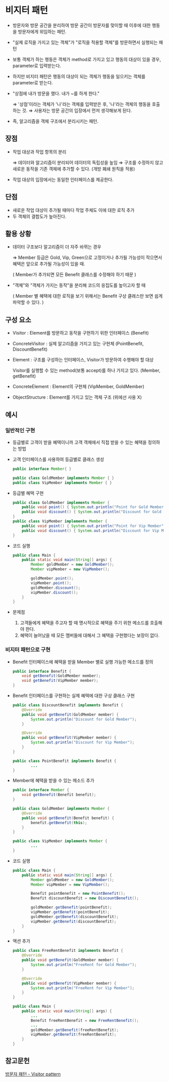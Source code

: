 # 비지터 패턴

- 방문자와 방문 공간을 분리하여
방문 공간이 방문자를 맞이할 때
이후에 대한 행동을 방문자에게 위임하는 패턴.

- "실제 로직을 가지고 있는 객체"가 "로직을 적용할 객체"를 방문하면서 실행되는 패턴

- 보통 객체가 하는 행동은 객체가 method로 가지고 있고
행동의 대상이 있을 경우, parameter로 입력받는다.
- 하지만 비지터 패턴은 행동의 대상이 되는 객체가
행동을 일으키는 객체를 parameter로 받는다.
- "상점에 내가 방문을 했다. 내가 ~를 하게 한다."

    ⇒ '상점'이라는 객체가 '나'라는 객체를 입력받은 후, '나'라는 객체의 행동을 호출하는 것.
    ⇒ 사용자는 방문 공간의 입장에서 먼저 생각해보게 된다.

- 즉, 알고리즘을 객체 구조에서 분리시키는 패턴.

## 장점

- 작업 대상과 작업 항목의 분리

    ⇒ 데이터와 알고리즘이 분리되어 데이터의 독립성을 높임
    ⇒ 구조를 수정하지 않고 새로운 동작을 기존 객체에 추가할 수 있다. (개방 폐쇄 원칙을 적용)

- 작업 대상의 입장에서는 동일한 인터페이스를 제공한다.

## 단점

- 새로운 작업 대상이 추가될 때마다 작업 주체도 이에 대한 로직 추가
- 두 객체의 결합도가 높아진다.

## 활용 상황

- 데이터 구조보다 알고리즘이 더 자주 바뀌는 경우

    ⇒ Member 등급은 Gold, Vip, Green으로 고정이거나 추가될 가능성이 작으면서
    혜택은 앞으로 추가될 가능성이 있을 때.

    ( Member가 추가되면 모든 Benefit 클래스를 수정해야 하기 때문 )

- "객체"와 "객체가 가지는 동작"을 분리해 코드의 응집도를 높이고자 할 때

    ( Member 별 혜택에 대한 로직을 보기 위해서는 Benefit 구상 클래스만 보면 쉽게 파악할 수 있다. )

## 구성 요소

- Visitor : Element를 방문하고 동작을 구현하기 위한 인터페이스 (Benefit)
- ConcreteVisitor : 실제 알고리즘을 가지고 있는 구현체 (PointBenefit, DiscountBenefit)
- Element : 구조를 구성하는 인터페이스, Visitor가 방문하여 수행해야 할 대상

    Visitor를 실행할 수 있는 method(보통 accept)를 하나 가지고 있다. (Member, getBenefit)

- ConcreteElement : Element의 구현체 (VipMember, GoldMember)
- ObjectStructure : Element를 가지고 있는 객체 구조 (위에선 사용 X)

## 예시

### 일반적인 구현

- 등급별로 고객이 받을 혜택이니까 고객 객체에서 직접 받을 수 있는 혜택을 정의하는 방법

- 고객 인터페이스를 사용하여 등급별로 클래스 생성

    ```java
    public interface Member{ }

    public class GoldMember implements Member { }
    public class VipMember implements Member { }
    ```

- 등급별 혜택 구현

    ```java
    public class GoldMember implements Member {
        public void point() { System.out.println("Point for Gold Member"); }
        public void discount() { System.out.println("Discount for Gold Member"); }
    }
    public class VipMember implements Member {
        public void point() { System.out.println("Point for Vip Member"); }
        public void discount() { System.out.println("Discount for Vip Member"); }
    }
    ```

- 코드 실행

    ```java
    public class Main {
        public static void main(String[] args) {
            Member goldMember = new GoldMember();
            Member vipMember = new VipMember();

            goldMember.point();
            vipMember.point();
            goldMember.discount();
            vipMember.discount();
        }
    }
    ```

- 문제점
    1. 고객들에게 혜택을 주고자 할 때 명시적으로 혜택을 주기 위한 메소드를 호출해야 한다.
    2. 혜택이 늘어났을 때 모든 멤버들에 대해서 그 혜택을 구현했다는 보장이 없다.

### 비지터 패턴으로 구현

- Benefit 인터페이스에 혜택을 받을 Member 별로 실행 가능한 메소드를 정의

    ```java
    public interface Benefit {
        void getBenefit(GoldMember member);
        void getBenefit(VipMember member);
    }
    ```

- Benefit 인터페이스를 구현하는 실제 혜택에 대한 구상 클래스 구현

    ```java
    public class DiscountBenefit implements Benefit {
        @Override
        public void getBenefit(GoldMember member) {
            System.out.println("Discount for Gold Member");
        }

        @Override
        public void getBenefit(VipMember member) {
            System.out.println("Discount for Vip Member");
        }
    }

    public class PointBenefit implements Benefit {
    		...
    }
    ```

- Member에 혜택을 받을 수 있는 메소드 추가

    ```java
    public interface Member {
        void getBenefit(Benefit benefit);
    }
    ```

    ```java
    public class GoldMember implements Member {
        @Override
        public void getBenefit(Benefit benefit) {
            benefit.getBenefit(this);
        }
    }

    public class VipMember implements Member {
    		...
    }
    ```

- 코드 실행

    ```java
    public class Main {
        public static void main(String[] args) {
            Member goldMember = new GoldMember();
            Member vipMember = new VipMember();

            Benefit pointBenefit = new PointBenefit();
            Benefit discountBenefit = new DiscountBenefit();

            goldMember.getBenefit(pointBenefit);
            vipMember.getBenefit(pointBenefit);
            goldMember.getBenefit(discountBenefit);
            vipMember.getBenefit(discountBenefit);
        }
    }
    ```

- 액션 추가

    ```java
    public class FreeRentBenefit implements Benefit {
        @Override
        public void getBenefit(GoldMember member) {
            System.out.println("FreeRent for Gold Member");
        }

        @Override
        public void getBenefit(VipMember member) {
            System.out.println("FreeRent for Vip Member");
        }
    }
    ```

    ```java
    public class Main {
        public static void main(String[] args) {
            ...
            Benefit freeRentBenefit = new FreeRentBenefit();
            ...
            goldMember.getBenefit(freeRentBenefit);
            vipMember.getBenefit(freeRentBenefit);
        }
    }
    ```

## 참고문헌

[방문자 패턴 - Visitor pattern](https://thecodinglog.github.io/design/2019/10/29/visitor-pattern.html)
